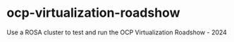 # ocp-virtualization-roadshow
Use a ROSA cluster to test and run the OCP Virtualization Roadshow - 2024
